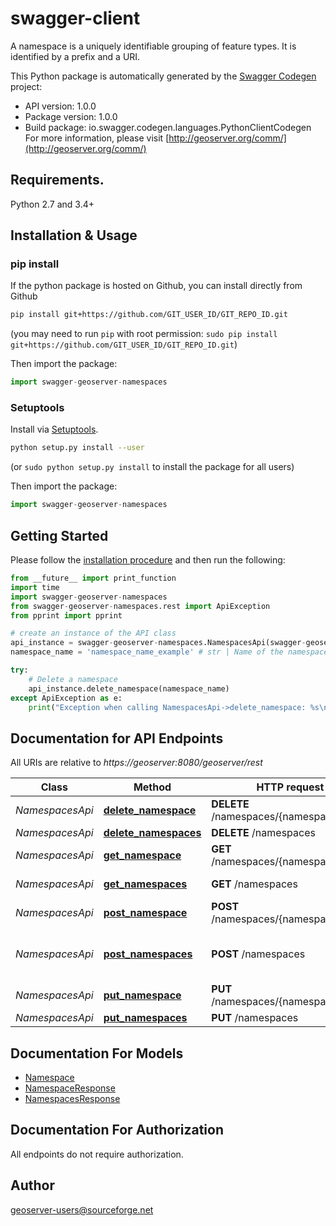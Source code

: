 # swagger-client
A namespace is a uniquely identifiable grouping of feature types. It is identified by a prefix and a URI.

This Python package is automatically generated by the [Swagger Codegen](https://github.com/swagger-api/swagger-codegen) project:

- API version: 1.0.0
- Package version: 1.0.0
- Build package: io.swagger.codegen.languages.PythonClientCodegen
For more information, please visit [http://geoserver.org/comm/](http://geoserver.org/comm/)

## Requirements.

Python 2.7 and 3.4+

## Installation & Usage
### pip install

If the python package is hosted on Github, you can install directly from Github

```sh
pip install git+https://github.com/GIT_USER_ID/GIT_REPO_ID.git
```
(you may need to run `pip` with root permission: `sudo pip install git+https://github.com/GIT_USER_ID/GIT_REPO_ID.git`)

Then import the package:
```python
import swagger-geoserver-namespaces 
```

### Setuptools

Install via [Setuptools](http://pypi.python.org/pypi/setuptools).

```sh
python setup.py install --user
```
(or `sudo python setup.py install` to install the package for all users)

Then import the package:
```python
import swagger-geoserver-namespaces
```

## Getting Started

Please follow the [installation procedure](#installation--usage) and then run the following:

```python
from __future__ import print_function
import time
import swagger-geoserver-namespaces
from swagger-geoserver-namespaces.rest import ApiException
from pprint import pprint

# create an instance of the API class
api_instance = swagger-geoserver-namespaces.NamespacesApi(swagger-geoserver-namespaces.ApiClient(configuration))
namespace_name = 'namespace_name_example' # str | Name of the namespace

try:
    # Delete a namespace
    api_instance.delete_namespace(namespace_name)
except ApiException as e:
    print("Exception when calling NamespacesApi->delete_namespace: %s\n" % e)

```

## Documentation for API Endpoints

All URIs are relative to *https://geoserver:8080/geoserver/rest*

Class | Method | HTTP request | Description
------------ | ------------- | ------------- | -------------
*NamespacesApi* | [**delete_namespace**](docs/NamespacesApi.md#delete_namespace) | **DELETE** /namespaces/{namespaceName} | Delete a namespace
*NamespacesApi* | [**delete_namespaces**](docs/NamespacesApi.md#delete_namespaces) | **DELETE** /namespaces | 
*NamespacesApi* | [**get_namespace**](docs/NamespacesApi.md#get_namespace) | **GET** /namespaces/{namespaceName} | Retrieve a namespace
*NamespacesApi* | [**get_namespaces**](docs/NamespacesApi.md#get_namespaces) | **GET** /namespaces | Get a list of namespaces
*NamespacesApi* | [**post_namespace**](docs/NamespacesApi.md#post_namespace) | **POST** /namespaces/{namespaceName} | 
*NamespacesApi* | [**post_namespaces**](docs/NamespacesApi.md#post_namespaces) | **POST** /namespaces | Add a new namespace to GeoServer
*NamespacesApi* | [**put_namespace**](docs/NamespacesApi.md#put_namespace) | **PUT** /namespaces/{namespaceName} | Update a namespace
*NamespacesApi* | [**put_namespaces**](docs/NamespacesApi.md#put_namespaces) | **PUT** /namespaces | 


## Documentation For Models

 - [Namespace](docs/Namespace.md)
 - [NamespaceResponse](docs/NamespaceResponse.md)
 - [NamespacesResponse](docs/NamespacesResponse.md)


## Documentation For Authorization

 All endpoints do not require authorization.


## Author

geoserver-users@sourceforge.net

